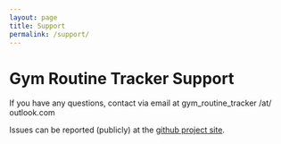 ```yaml
---
layout: page
title: Support
permalink: /support/
---
```


# Gym Routine Tracker Support

If you have any questions, contact via email at gym\_routine\_tracker /at/ outlook.com

Issues can be reported (publicly) at the [github project site](https://github.com/gym-routine-tracker/Gym-Routine-Tracker-Watch-App).


